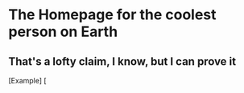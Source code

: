 # The Homepage for the coolest person on Earth
## That's a lofty claim, I know, but I can prove it
[Example] [
